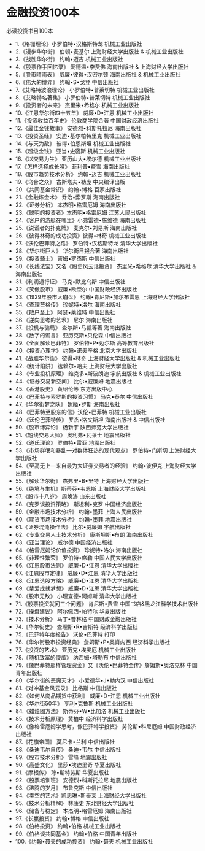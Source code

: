 # 金融投资100本

必读投资书目100本

- 1.《格栅理论》小罗伯特•汉格斯特龙  机械工业出版社
- 2.《漫步华尔街》  伯顿•麦基尔   上海财经大学出版社 & 机械工业出版社
- 3.《战胜华尔街》  约翰•迈吉  机械工业出版社
- 4.《股票作手回忆录》 爱德温•李费佛  海南出版社 & 上海财经大学出版社
- 5.《股市晴雨表》 威廉•彼得•汉密尔顿   海南出版社 & 机械工业出版社
- 6.《伟大的博弈》 约翰•S•戈登  中信出版社
- 7.《艾略特波浪理论》 小罗伯特•普莱切特   机械工业出版社
- 8.《艾略特名著集》  小罗伯特•普莱切特   机械工业出版社
- 9.《投资者的未来》  杰里米•希格尔  机械工业出版社
- 10.《江恩华尔街四十五年》  威廉•D•江恩  机械工业出版社
- 11.《投资收益百年史》 伦敦商学院合著  中国财政经济出版社
- 12.《最佳金钱故事》 安德烈•科斯托拉尼  海南出版社
- 13.《投资圣经》 安迪•基尔帕特里克  机械工业出版社
- 14.《与天为敌》 彼得•伯恩斯坦 机械工业出版社
- 15.《超级金钱》 亚当•史密斯   机械工业出版社
- 16.《以交易为生》 亚历山大•埃尔德  机械工业出版社
- 17.《怎样选择成长股》  菲利普•费雪  海南出版社
- 18.《股市趋势技术分析》 约翰•迈吉  机械工业出版社
- 19.《乌合之众》 古斯塔夫•勒庞  中央编译出版
- 20.《共同基金常识》 约翰•博格  百家出版社
- 21.《金融炼金术》 乔治•索罗斯  海南出版社
- 22.《证券分析》 本杰明•格雷厄姆  海南出版社
- 23.《聪明的投资者》本杰明•格雷厄姆 江苏人民出版社
- 24.《客户的游艇在哪里》小弗雷德•施维德 海南出版社
- 25.《说谎者的扑克牌》 麦克尔•刘易斯  海南出版社
- 26.《彼得林奇的成功投资》彼得•林奇 机械工业出版社
- 27.《沃伦巴菲特之路》 罗伯特•汉格斯特龙  清华大学出版社
- 28.《华尔街巨人》 华尔街日报合著  海南出版社
- 29.《投资骑士》 吉姆•罗杰斯  中信出版社
- 30.《长线法宝》又名《股史风云话投资》 杰里米•希格尔 清华大学出版社 & 海南出版社
- 31.《利润通行证》  马克•默比乌斯  中信出版社
- 32.《笑傲股市》  威廉•欧奈尔  中国财政经济出版社
- 33.《1929年股市大崩盘》 约翰•肯尼斯•加尔布雷恩  上海财经大学出版社
- 34.《查理芒格传》 珍妮特•洛尔  海南出版社
- 35.《散户至上》  阿瑟•莱维特  中信出版社
- 36.《逆向思考的艺术》 尼尔  海南出版社
- 37.《投机与骗局》 查尔斯•马凯等著  海南出版社
- 38.《数字的谎言》 亚历克斯•贝伦森  中信出版社
- 39.《全面解读巴菲特》 罗伯特•P•迈尔斯   高等教育出版社
- 40.《投资心理学》  约翰•诺夫辛格  北京大学出版社
- 41.《战胜华尔街》 彼得•林奇  上海财经大学出版社 &  机械工业出版社
- 42.《统计陷阱》 达赖尔•哈夫  上海财经大学出版社
- 43.《专业投机原理》 维克多•斯波朗迪  宇航出版社 &  机械工业出版社
- 44.《证券交易新空间》 比尔•威廉姆  地震出版社 
- 45.《香港股史》 黄绍伦等  东方出版中心
- 46.《巴菲特与索罗斯的投资习惯》 马克•泰尔  中信出版社  
- 47.《华尔街梦之队》 妮姬•罗斯   海南出版社
- 48.《巴菲特至股东的信》沃伦•巴菲特 机械工业出版社
- 49.《沃伦巴菲特传》 罗杰•洛文斯坦  海南出版社  &  中信出版社
- 50.《股市博弈论》  杨新宇  陕西师范大学出版社
- 51.《短线交易大师》  奥利弗•瓦莱士  地震出版社
- 52.《道氏理论》 罗伯特•雷亚  地震出版社
- 53.《市场群氓和暴乱—对群体狂热的现代观点》 罗伯特•门斯切  上海财经大学出版社
- 54.《至高无上—来自最为大证券交易者的经验》 约翰•波伊克  上海财经大学出版社
- 55.《解读华尔街》 杰弗里•B•里特  上海财经大学出版社
- 56.《绝境与生机》斯蒂芬•韦恩斯 上海财经大学出版社
- 57.《股市十八岁》 周焕涛  山东出版社
- 58.《克罗谈投资策略》 斯坦利•克罗  中国经济出版社
- 59.《金融市场技术分析》 约翰•墨菲  上海人民出版社
- 60.《期货市场技术分析》  约翰•墨菲  地震出版社
- 61.《证券混沌操作法》  比尔•威廉姆  宇航出版社
- 62.《专业交易人士技术分析》 康斯坦斯•布朗  海南出版社
- 63.《亚当理论》 威尔德  中国经济出版社
- 64.《格雷厄姆论价值投资》 珍妮特•洛尔  海南出版社
- 65.《非理性繁荣》 罗伯特•席勒  中国人民大学出版社
- 66.《江恩股市法则》  威廉•D•江恩  清华大学出版社
- 67.《江恩股市定律》  威廉•D•江恩  清华大学出版社
- 68.《江恩选股方略》  威廉•D•江恩  清华大学出版社
- 69.《挚爱成就梦想》  威廉•D•江恩  清华大学出版社
- 70.《股市无敌》  小理查德•阿姆斯  清华大学出版社
- 71.《股票投资就问三个问题》  肯尼斯•费雪  中国书店&黑龙江科学技术出版社 
- 72.《操盘建议》 阿尔佩西•帕特尔  华夏出版社
- 73.《技术分析》 马丁•普林格  中国财政金融出版社
- 74.《华尔街史》  查理斯•R•吉斯特  经济科学出版社
- 75.《巴菲特年度报告》  沃伦•巴菲特  打印
- 76.《华尔街股市投资经典》  詹姆斯•P•奥肖内西   经济科学出版社
- 77.《投资的艺术》  亚历克•埃灵厄  机械工业出版社  
- 78.《随机致富的傻瓜》 纳西姆•塔勒布  中信出版社
- 79.《像巴菲特那样管理资金》又《沃伦•巴菲特全传》詹姆斯•奥洛克林 中国青年出版社
- 80.《华尔街的恶魔天才》  小爱德华•J•勒内汉   中信出版社
- 81.《对冲基金风云录》  比格斯  中信出版社
- 82.《如何从商品期货中获利》 威廉•D•江恩   机械工业出版社
- 83.《华尔街50年》  亨利•克鲁斯   机械工业出版社
- 84.《蜡烛图方法》  斯蒂芬•W•比加洛  机械工业出版社
- 85.《技术分析原理》 黄柏中  经济科学出版社
- 86.《像格雷厄姆学思考，像巴菲特学投资》  劳伦斯•科尼厄姆  中国财政经济出版社
- 87.《花旗帝国》  莫尼卡•兰利   中信出版社
- 88.《桑迪韦尔自传》  桑迪•韦尔   中信出版社  
- 89.《股市技术分析》  雪峰  地震出版社
- 90.《高盛文化》 里莎•埃迪里奇  华夏出版社
- 91.《摩根传》  琼•斯特劳斯   华夏出版社
- 92.《股票培训班》  安德烈•科斯托拉尼   地震出版社
- 93.《沸腾的岁月》  布鲁克斯   中信出版社
- 94.《卖空的艺术》凯思琳•斯泰莱 上海财经大学出版社
- 95.《技术分析精解》  林康史  东北财经大学出版社
- 96.《储备与稳定》 本杰明•格雷厄姆  海南出版社
- 97.《长赢投资》  约翰•博格  中信出版社
- 98.《伯格投资》  约翰•伯格  机械工业出版社
- 99.《伯格谈共同基金》  约翰•伯格   中国青年出版社
- 100.《约翰•聂夫的成功投资》  约翰•聂夫   机械工业出版社
